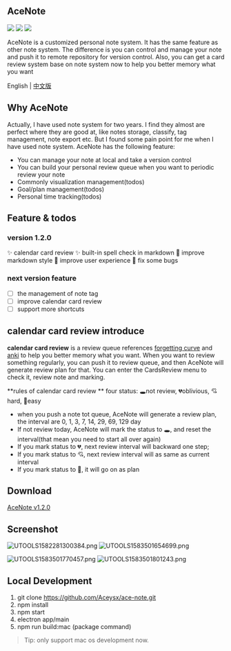 ## AceNote
![](https://img.shields.io/badge/Build-pass-green.svg)
![](https://img.shields.io/badge/Platform-mac-default.svg)
![](https://img.shields.io/badge/License-MIT-blue.svg)

AceNote is a customized personal note system. It has the same feature as other note system. The difference is you can control and manage your note and push it to remote repository for version control. Also, you can get a card review system base on note system now to help you better memory what you want

English | [中文版](./README-ZH.md)

## Why AceNote
Actually, I have used note system for two years. I find they almost are perfect where they are good at, like notes storage, classify, tag management, note export etc. But I found some  pain point for me when I have used note system.
AceNote has the following feature:
* You can manage your note at local and take a version control
* You can build your personal review queue when you want to periodic review your note
* Commonly visualization management(todos)
* Goal/plan management(todos)
* Personal time tracking(todos)

## Feature & todos
### version 1.2.0
✨ calendar card review
✨ built-in spell check in markdown
💄 improve markdown style
🚸 improve user experience
🐛 fix some bugs

### next version feature
- [ ] the management of  note tag
- [ ] improve calendar card review
- [ ] support more shortcuts

## calendar card review introduce
**calendar card review** is a review queue references [forgetting curve]((https://zh.wikipedia.org/zh-hk/%E9%81%97%E5%BF%98%E6%9B%B2%E7%BA%BF)) and [anki](https://apps.ankiweb.net/) to help you better memory what you want. When you want to review something regularly, you can push it to review queue, and then AceNote will generate review plan for that. You can enter the CardsReview menu to check it, review note and marking.

**rules of calendar card review **
four status: 🕳not review, 💔oblivious, 💘hard, 💖easy
- when you push a note tot queue, AceNote will generate a review plan, the interval are 0, 1, 3, 7, 14, 29, 69, 129 day
- If not review today, AceNote will mark the status to 🕳, and reset the interval(that mean you need to start all over again)
- If you mark status to 💔, next review interval will backward one step;
- If you mark status to 💘,  next review interval will  as same as current interval
- If you mark status to 💖, it will go on as plan

## Download
[AceNote v1.2.0](https://github.com/Aceysx/ace-note/releases)

## Screenshot
![UTOOLS1582281300384.png](https://user-gold-cdn.xitu.io/2020/2/21/17067509e5d22251?w=3000&h=1874&f=png&s=433758)
![UTOOLS1583501654699.png](https://user-gold-cdn.xitu.io/2020/3/6/170b00dbec37b579?w=3000&h=1874&f=png&s=288490)

![UTOOLS1583501770457.png](https://user-gold-cdn.xitu.io/2020/3/6/170b00f82ae0bfb8?w=3000&h=1874&f=png&s=257202)
![UTOOLS1583501801243.png](https://user-gold-cdn.xitu.io/2020/3/6/170b00ffbef29dd8?w=3000&h=1874&f=png&s=749549)

## Local Development
1. git clone https://github.com/Aceysx/ace-note.git
2. npm install
3. npm start
4. electron app/main
5. npm run build:mac (package command)

> Tip: only support mac os development now.

